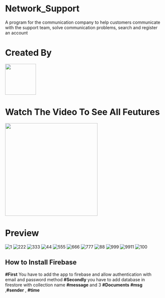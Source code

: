 # Network_Support
A program for the communication company to help customers communicate with the support team, solve communication problems, search and register an account

# Created By
  <a href="http://afak.epizy.com/"><img src="https://user-images.githubusercontent.com/86790667/149276936-63d106e1-c37d-469a-a4cb-0b799ed8fae7.png" width="100px" /></a>
# Watch The Video To See All Feutures
  <a href="https://youtu.be/1DDy6ULqZWA"><img src="https://upload.wikimedia.org/wikipedia/commons/thumb/b/b8/YouTube_Logo_2017.svg/2560px-YouTube_Logo_2017.svg.png" width="300px" /></a>

  
# Preview

![1](https://user-images.githubusercontent.com/86790667/149275639-86db6c7c-734c-4af0-8103-147cbc3c0d42.png)
![222](https://user-images.githubusercontent.com/86790667/149275689-ad9c0a14-7e5b-49c3-84cd-6b4a4e7f32cd.png)
![333](https://user-images.githubusercontent.com/86790667/149275731-18750dc1-ee75-40c6-bcdd-c561ac833e33.png)
![44](https://user-images.githubusercontent.com/86790667/149276767-ae987878-e3a6-4813-a325-b782f0a9e190.png)
![555](https://user-images.githubusercontent.com/86790667/149276774-55da98df-eac6-407a-867d-152fe922aaa4.png)
![666](https://user-images.githubusercontent.com/86790667/149276780-aaed00b6-0649-4df8-a287-452b32fa0e0e.png)
![777](https://user-images.githubusercontent.com/86790667/149276784-c7bcd244-cd94-4363-8dfd-8e2bb519de01.png)
![88](https://user-images.githubusercontent.com/86790667/149276798-6943c1e0-638d-42b4-882c-0981a4bf0447.png)
![999](https://user-images.githubusercontent.com/86790667/149276805-dd81560b-748f-4c80-a9c1-54902d23b7ad.png)
![9911](https://user-images.githubusercontent.com/86790667/149276818-305ea7b0-ace3-4f47-9157-aa2df5fa6bbd.png)
![100](https://user-images.githubusercontent.com/86790667/149276744-388d533f-cfc0-450f-9d70-f0ede0ef461a.png)


## **How to Install Firebase**
**#First**
You have to add the app to firebase and allow authentication with email and password method
**#Secondly**
you have to add database in firestore 
with collection name **#message** and 3 **#Documents**   **#msg** ,**#sender** , **#time**
